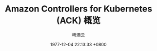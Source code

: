 ---
layout: post
title:  "Amazon Controllers for Kubernetes (ACK) 概览"
date:   1977-12-04 22:13:33 +0800
author: 啤酒云
categories: container, aws
---
